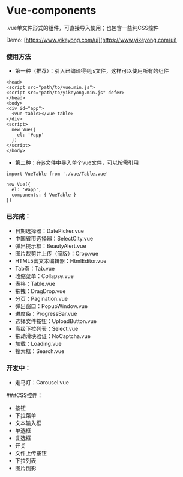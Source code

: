 # Vue-components
.vue单文件形式的组件，可直接导入使用；也包含一些纯CSS控件

Demo: [https://www.yikeyong.com/ui](https://www.yikeyong.com/ui)

### 使用方法
- 第一种（推荐）：引入已编译得到js文件，这样可以使用所有的组件
```
<head>
<script src="path/to/vue.min.js">
<script src="path/to/yikeyong.min.js" defer>
</head>
<body>
<div id="app">
  <vue-table></vue-table>
</div>
<script>
  new Vue({
    el: '#app'
  })
</script>
</body>
```
- 第二种：在js文件中导入单个vue文件，可以按需引用
```
import VueTable from './vue/Table.vue'

new Vue({
  el: '#app',
  components: { VueTable }
})
```

### 已完成：
- 日期选择器：DatePicker.vue
- 中国省市选择器：SelectCity.vue
- 弹出提示框：BeautyAlert.vue
- 图片裁剪并上传（简版）：Crop.vue
- HTML5富文本编辑器：HtmlEditor.vue
- Tab页：Tab.vue
- 收缩菜单：Collapse.vue
- 表格：Table.vue
- 拖拽：DragDrop.vue
- 分页：Pagination.vue
- 弹出窗口：PopupWindow.vue
- 进度条：ProgressBar.vue
- 选择文件按钮：UploadButton.vue
- 高级下拉列表：Select.vue
- 拖动滑块验证：NoCaptcha.vue
- 加载：Loading.vue
- 搜索框：Search.vue


### 开发中：
- 走马灯：Carousel.vue

###CSS控件：
- 按钮
- 下拉菜单
- 文本输入框
- 单选框
- 复选框
- 开关
- 文件上传按钮
- 下拉列表
- 图片倒影
